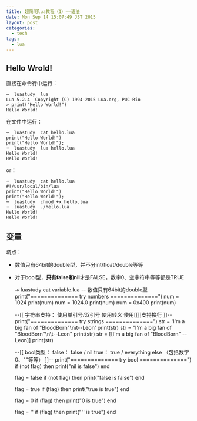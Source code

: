 ```yaml
---
title: 超简明lua教程（1）——语法
date: Mon Sep 14 15:07:49 JST 2015
layout: post
categories:
  - tech
tags:
  - lua
---
```

## Hello Wrold!
直接在命令行中运行：

	➜  luastudy  lua
	Lua 5.2.4  Copyright (C) 1994-2015 Lua.org, PUC-Rio
	> print("Hello World!")
	Hello World!

在文件中运行：

	➜  luastudy  cat hello.lua
	print("Hello World!")
	print("Hello World!");
	➜  luastudy  lua hello.lua
	Hello World!
	Hello World!

or：

	➜  luastudy  cat hello.lua
	#!/usr/local/bin/lua
	print("Hello World!")
	print("Hello World!");
	➜  luastudy  chmod +x hello.lua
	➜  luastudy  ./hello.lua
	Hello World!
	Hello World!

## 变量
坑点：

* 数值只有64bit的double型，并不分int/float/double等等
* 对于bool型，**只有false和nil**才是FALSE，数字0、空字符串等等都是TRUE


	➜  luastudy  cat variable.lua
	-- 数值只有64bit的double型
	print("============== try numbers ==============")
	num = 1024
	print(num)
	num = 1024.0
	print(num)
	num = 0x400
	print(num)

	--[[
	字符串支持：
	    使用单引号/双引号
	    使用转义
	    使用\[\[\]\]支持换行
	]]--
	print("============== try strings ==============")
	str = 'I\'m a big fan of "BloodBorn"\n\t--Leon'
	print(str)
	str = "I'm a big fan of \"BloodBorn\"\n\t--Leon"
	print(str)
	str = [[I'm a big fan of "BloodBorn"
		--Leon]]
	print(str)
	
	--[[
	bool类型：
		false：	false / nil
		true：	true / everything else （包括数字0、""等等）
	]]--
	print("============== try bool ==============")
	if (not flag) then
	    print("nil is false")
	end
	
	flag = false
	if (not flag) then
	    print("false is false")
	end
	
	flag = true
	if (flag) then
	    print("true is true")
	end
	
	flag = 0
	if (flag) then
	    print("0 is true")
	end
	
	flag = ''
	if (flag) then
	    print("'' is true")
	end

